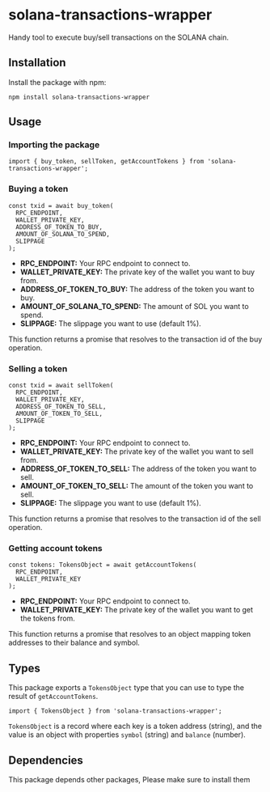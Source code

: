<h1>solana-transactions-wrapper</h1>

<p>Handy tool to execute buy/sell transactions on the SOLANA chain.</p>

<h2>Installation</h2>

<p>Install the package with npm:</p>

<pre><code>npm install solana-transactions-wrapper</code></pre>

<h2>Usage</h2>

<h3>Importing the package</h3>

<pre><code>import { buy_token, sellToken, getAccountTokens } from 'solana-transactions-wrapper';</code></pre>

<h3>Buying a token</h3>

<pre><code>const txid = await buy_token(
  RPC_ENDPOINT,
  WALLET_PRIVATE_KEY,
  ADDRESS_OF_TOKEN_TO_BUY,
  AMOUNT_OF_SOLANA_TO_SPEND,
  SLIPPAGE
);</code></pre>

<ul>
  <li><strong>RPC_ENDPOINT:</strong> Your RPC endpoint to connect to.</li>
  <li><strong>WALLET_PRIVATE_KEY:</strong> The private key of the wallet you want to buy from.</li>
  <li><strong>ADDRESS_OF_TOKEN_TO_BUY:</strong> The address of the token you want to buy.</li>
  <li><strong>AMOUNT_OF_SOLANA_TO_SPEND:</strong> The amount of SOL you want to spend.</li>
  <li><strong>SLIPPAGE:</strong> The slippage you want to use (default 1%).</li>
</ul>

<p>This function returns a promise that resolves to the transaction id of the buy operation.</p>

<h3>Selling a token</h3>

<pre><code>const txid = await sellToken(
  RPC_ENDPOINT,
  WALLET_PRIVATE_KEY,
  ADDRESS_OF_TOKEN_TO_SELL,
  AMOUNT_OF_TOKEN_TO_SELL,
  SLIPPAGE
);</code></pre>

<ul>
  <li><strong>RPC_ENDPOINT:</strong> Your RPC endpoint to connect to.</li>
  <li><strong>WALLET_PRIVATE_KEY:</strong> The private key of the wallet you want to sell from.</li>
  <li><strong>ADDRESS_OF_TOKEN_TO_SELL:</strong> The address of the token you want to sell.</li>
  <li><strong>AMOUNT_OF_TOKEN_TO_SELL:</strong> The amount of the token you want to sell.</li>
  <li><strong>SLIPPAGE:</strong> The slippage you want to use (default 1%).</li>
</ul>

<p>This function returns a promise that resolves to the transaction id of the sell operation.</p>

<h3>Getting account tokens</h3>

<pre><code>const tokens: TokensObject = await getAccountTokens(
  RPC_ENDPOINT,
  WALLET_PRIVATE_KEY
);</code></pre>

<ul>
  <li><strong>RPC_ENDPOINT:</strong> Your RPC endpoint to connect to.</li>
  <li><strong>WALLET_PRIVATE_KEY:</strong> The private key of the wallet you want to get the tokens from.</li>
</ul>

<p>This function returns a promise that resolves to an object mapping token addresses to their balance and symbol.</p>

<h2>Types</h2>

<p>This package exports a <code>TokensObject</code> type that you can use to type the result of <code>getAccountTokens</code>.</p>

<pre><code>import { TokensObject } from 'solana-transactions-wrapper';</code></pre>

<p><code>TokensObject</code> is a record where each key is a token address (string), and the value is an object with properties <code>symbol</code> (string) and <code>balance</code> (number).</p>

<h2>Dependencies</h2>

<p>This package depends other packages, Please make sure to install them</p>